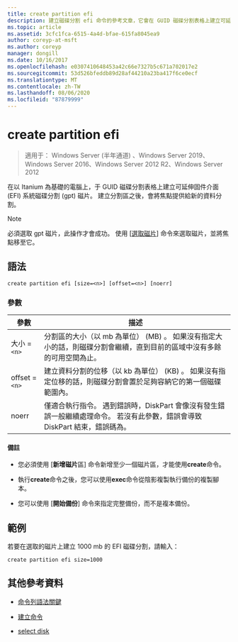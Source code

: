 ```yaml
---
title: create partition efi
description: 建立磁碟分割 efi 命令的參考文章，它會在 GUID 磁碟分割表格上建立可延伸固件介面 (EFI) 系統磁碟分割 (在 Itanium 型電腦上使用 gpt) 磁片。
ms.topic: article
ms.assetid: 3cfc1fca-6515-4a4d-bfae-615fa8045ea9
author: coreyp-at-msft
ms.author: coreyp
manager: dongill
ms.date: 10/16/2017
ms.openlocfilehash: e0307410648453a42c66e7327b5c671a702017e2
ms.sourcegitcommit: 53d526bfeddb89d28af44210a23ba417f6ce0ecf
ms.translationtype: MT
ms.contentlocale: zh-TW
ms.lasthandoff: 08/06/2020
ms.locfileid: "87879999"
---
```

# <a name="create-partition-efi"></a>create partition efi

> 適用于： Windows Server (半年通道) 、Windows Server 2019、Windows Server 2016、Windows Server 2012 R2、Windows Server 2012

在以 Itanium 為基礎的電腦上，于 GUID 磁碟分割表格上建立可延伸固件介面 (EFI) 系統磁碟分割 (gpt) 磁片。 建立分割區之後，會將焦點提供給新的資料分割。

>[!NOTE]
> 必須選取 gpt 磁片，此操作才會成功。 使用 [[選取磁片](select-disk.md)] 命令來選取磁片，並將焦點移至它。

## <a name="syntax"></a>語法

```
create partition efi [size=<n>] [offset=<n>] [noerr]
```

### <a name="parameters"></a>參數

| 參數 | 描述 |
| --------- | ----------- |
| 大小 =`<n>` | 分割區的大小（以 mb 為單位） (MB) 。 如果沒有指定大小的話，則磁碟分割會繼續，直到目前的區域中沒有多餘的可用空間為止。 |
| offset =`<n>` | 建立資料分割的位移（以 kb 為單位） (KB) 。 如果沒有指定位移的話，則磁碟分割會置於足夠容納它的第一個磁碟範圍內。 |
| noerr | 僅適合執行指令。 遇到錯誤時，DiskPart 會像沒有發生錯誤一般繼續處理命令。 若沒有此參數，錯誤會導致 DiskPart 結束，錯誤碼為。 |

#### <a name="remarks"></a>備註

- 您必須使用 [**新增磁片**區] 命令新增至少一個磁片區，才能使用**create**命令。

- 執行**create**命令之後，您可以使用**exec**命令從陰影複製執行備份的複製腳本。

- 您可以使用 [**開始備份**] 命令來指定完整備份，而不是複本備份。

## <a name="examples"></a>範例

若要在選取的磁片上建立 1000 mb 的 EFI 磁碟分割，請輸入：

```
create partition efi size=1000
```

## <a name="additional-references"></a>其他參考資料

- [命令列語法關鍵](command-line-syntax-key.md)

- [建立命令](create.md)

- [select disk](select-disk.md)
